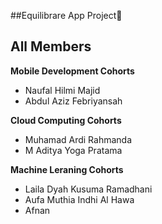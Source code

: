 ##Equilibrare App Project👋




## All Members
**Mobile Development Cohorts**
- Naufal Hilmi Majid
- Abdul Aziz Febriyansah

**Cloud Computing Cohorts**
- Muhamad Ardi Rahmanda
- M Aditya Yoga Pratama

**Machine Leraning Cohorts**
- Laila Dyah Kusuma Ramadhani
- Aufa Muthia Indhi Al Hawa
- Afnan


<!--
**Equilibrare/Equilibrare** is a ✨ _special_ ✨ repository because its `README.md` (this file) appears on your GitHub profile.

Here are some ideas to get you started:

- 🔭 I’m currently working on Bangkit Academy Capstone Project
- 🌱 I’m currently learning Cloud Computing
- 👯 I’m looking to collaborate on ...
- 🤔 I’m looking for help with ...
- 💬 Ask me about ...
- 📫 How to reach me: ...    
- 😄 Pronouns: ...
- ⚡ Fun fact: ...
-->
